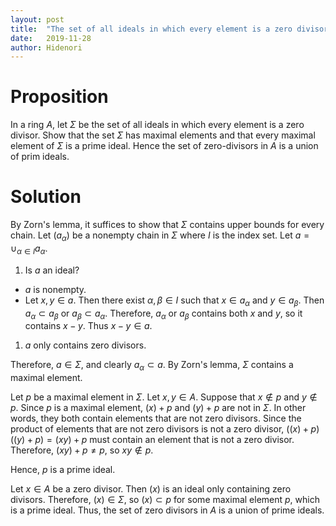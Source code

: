 ```yaml
---
layout: post
title:  "The set of all ideals in which every element is a zero divisor"
date:   2019-11-28
author: Hidenori
---
```


# Proposition
In a ring $A$, let $\Sigma$ be the set of all ideals in which every element is a zero divisor.
Show that the set $\Sigma$ has maximal elements and that every maximal element of $\Sigma$ is a prime ideal.
Hence the set of zero-divisors in $A$ is a union of prim ideals.

# Solution
By Zorn's lemma, it suffices to show that $\Sigma$ contains upper bounds for every chain.
Let $(a_{\alpha})$ be a nonempty chain in $\Sigma$ where $I$ is the index set.
Let $a = \cup_{\alpha \in I} a_{\alpha}$.

1. Is $a$ an ideal?
  * $a$ is nonempty.
  * Let $x, y \in a$.
    Then there exist $\alpha, \beta \in I$ such that $x \in a_{\alpha}$ and $y \in a_{\beta}$.
    Then $a_{\alpha} \subset a_{\beta}$ or $a_{\beta} \subset a_{\alpha}$.
    Therefore, $a_{\alpha}$ or $a_{\beta}$ contains both $x$ and $y$, so it contains $x - y$.
    Thus $x - y \in a$.
1. $a$ only contains zero divisors.

Therefore, $a \in \Sigma$, and clearly $a_{\alpha} \subset a$.
By Zorn's lemma, $\Sigma$ contains a maximal element.

Let $p$ be a maximal element in $\Sigma$.
Let $x, y \in A$.
Suppose that $x \notin p$ and $y \notin p$.
Since $p$ is a maximal element, $(x) + p$ and $(y) + p$ are not in $\Sigma$.
In other words, they both contain elements that are not zero divisors.
Since the product of elements that are not zero divisors is not a zero divisor, $((x) + p)((y) + p) = (xy) + p$ must contain an element that is not a zero divisor.
Therefore, $(xy) + p \ne p$, so $xy \notin p$.

Hence, $p$ is a prime ideal.


Let $x \in A$ be a zero divisor.
Then $(x)$ is an ideal only containing zero divisors.
Therefore, $(x) \in \Sigma$, so $(x) \subset p$ for some maximal element $p$, which is a prime ideal.
Thus, the set of zero divisors in $A$ is a union of prime ideals.
